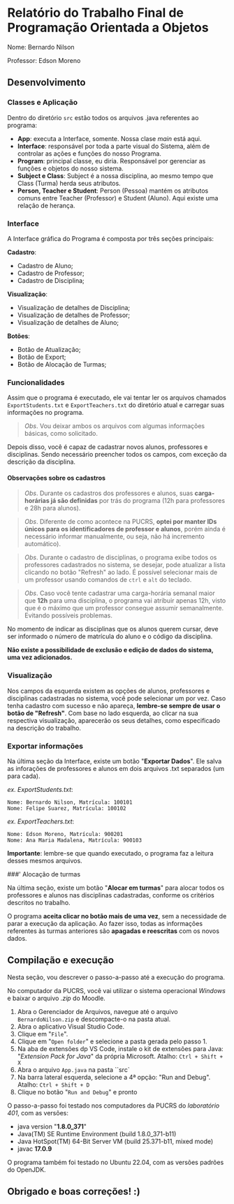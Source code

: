 # Relatório do Trabalho Final de Programação Orientada a Objetos

Nome: Bernardo Nilson

Professor: Edson Moreno

## **Desenvolvimento**

### Classes e Aplicação

Dentro do diretório `src` estão todos os arquivos .java referentes ao programa:

- **App**: executa a Interface, somente. Nossa clase *main* está aqui.
- **Interface**: responsável por toda a parte visual do Sistema, além de controlar as ações e funções do nosso Programa.
- **Program**: principal classe, eu diria. Responsável por gerenciar as funções e objetos do nosso sistema.
- **Subject e Class**: Subject é a nossa disciplina, ao mesmo tempo que Class (Turma) herda seus atributos.
- **Person, Teacher e Student**: Person (Pessoa) mantém os atributos comuns entre Teacher (Professor) e Student (Aluno). Aqui existe uma relação de herança.

### Interface

A Interface gráfica do Programa é composta por três seções principais:

**Cadastro**:
- Cadastro de Aluno;
- Cadastro de Professor;
- Cadastro de Disciplina;

**Visualização**:
- Visualização de detalhes de Disciplina;
- Visualização de detalhes de Professor;
- Visualização de detalhes de Aluno;

**Botões**:
- Botão de Atualização;
- Botão de Export;
- Botão de Alocação de Turmas;

### Funcionalidades

Assim que o programa é executado, ele vai tentar ler os arquivos chamados `ExportStudents.txt` e `ExportTeachers.txt` do diretório atual e carregar suas informações no programa.

> *Obs*. Vou deixar ambos os arquivos com algumas informações básicas, como solicitado.

Depois disso, você é capaz de cadastrar novos alunos, professores e disciplinas. Sendo necessário preencher todos os campos, com exceção da descrição da disciplina.

#### Observações sobre os cadastros

> *Obs*. Durante os cadastros dos professores e alunos, suas **carga-horárias já são definidas** por trás do programa (12h para professores e 28h para alunos).

> *Obs*. Diferente de como acontece na PUCRS, **optei por manter IDs únicos para os identificadores de professor e alunos**, porém ainda é necessário informar manualmente, ou seja, não há incremento automático).

> *Obs*. Durante o cadastro de disciplinas, o programa exibe todos os professores cadastrados no sistema, se desejar, pode atualizar a lista clicando no botão "Refresh" ao lado. É possível selecionar mais de um professor usando comandos de `ctrl` e `alt` do teclado.

> *Obs*. Caso você tente cadastrar uma carga-horária semanal maior que **12h** para uma disciplina, o programa vai atribuir apenas 12h, visto que é o máximo que um professor consegue assumir semanalmente. Evitando possíveis problemas.

No momento de indicar as disciplinas que os alunos querem cursar, deve ser informado o número de matrícula do aluno e o código da disciplina.

**Não existe a possibilidade de exclusão e edição de dados do sistema, uma vez adicionados.**

### Visualização

Nos campos da esquerda existem as opções de alunos, professores e disciplinas cadastradas no sistema, você pode selecionar um por vez. Caso tenha cadastro com sucesso e não apareça, **lembre-se sempre de usar o botão de "Refresh"**. Com base no lado esquerda, ao clicar na sua respectiva visualização, aparecerão os seus detalhes, como especificado na descrição do trabalho.  

### Exportar informações 

Na última seção da Interface, existe um botão "**Exportar Dados**". Ele salva as inforações de professores e alunos em dois arquivos .txt separados (um para cada).

*ex. ExportStudents.txt*:
~~~
Nome: Bernardo Nilson, Matrícula: 100101
Nome: Felipe Suarez, Matrícula: 100102
~~~

*ex. ExportTeachers.txt*:
~~~
Nome: Edson Moreno, Matrícula: 900201
Nome: Ana Maria Madalena, Matrícula: 900103
~~~

**Importante**: lembre-se que quando executado, o programa faz a leitura desses mesmos arquivos.

###' Alocação de turmas

Na última seção, existe um botão "**Alocar em turmas**" para alocar todos os professores e alunos nas disciplinas cadastradas, conforme os critérios descritos no trabalho.

O programa **aceita clicar no botão mais de uma vez**, sem a necessidade de parar a execução da aplicação. Ao fazer isso, todas as informações referentes às turmas anteriores são **apagadas e reescritas** com os novos dados. 

## **Compilação e execução**

Nesta seção, vou descrever o passo-a-passo até a execução do programa.

No computador da PUCRS, você vai utilizar o sistema operacional *Windows* e baixar o arquivo *.zip* do Moodle.

1. Abra o Gerenciador de Arquivos, navegue até o arquivo `BernardoNilson.zip` e descompacte-o na pasta atual. 
2. Abra o aplicativo Visual Studio Code.
3. Clique em "`File`".
4. Clique em "`Open folder`" e selecione a pasta gerada pelo passo 1.
5. Na aba de extensões dp VS Code, instale o kit de extensões para Java: "*Extension Pack for Java*" da própria Microsoft. Atalho: `Ctrl + Shift + X`
6. Abra o arquivo `App.java` na pasta ``src`
7. Na barra lateral esquerda, selecione a 4ª opção: "Run and Debug". Atalho: `Ctrl + Shift + D`
8. Clique no botão "`Run and Debug`" e pronto

O passo-a-passo foi testado nos computadores da PUCRS do *laboratório 401*, com as versões:
- java version "**1.8.0_371**"
- Java(TM) SE Runtime Environment (build 1.8.0_371-b11)
- Java HotSpot(TM) 64-Bit Server VM (build 25.371-b11, mixed mode)
- javac **17.0.9**

O programa também foi testado no Ubuntu 22.04, com as versões padrões do OpenJDK.

## **Obrigado e boas correções!** :)